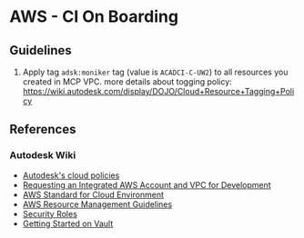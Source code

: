 # AWS - CI On Boarding

## Guidelines
1. Apply tag `adsk:moniker` tag (value is `ACADCI-C-UW2`) to all resources you created in MCP VPC.
more details about togging policy: https://wiki.autodesk.com/display/DOJO/Cloud+Resource+Tagging+Policy


## References

### Autodesk Wiki
- [Autodesk's cloud policies](https://wiki.autodesk.com/display/DOJO/Autodesk+Cloud+Policies)
- [Requesting an Integrated AWS Account and VPC for Development](https://wiki.autodesk.com/display/DOJO/Requesting+an+Integrated+AWS+Account+and+VPC+for+Development)
- [AWS Standard for Cloud Environment](https://wiki.autodesk.com/display/DOJO/AWS+Standards+for+Cloud+Environments)
- [AWS Resource Management Guidelines](https://wiki.autodesk.com/display/DOJO/AWS+Resource+Management+Guidelines)
- [Security Roles](https://wiki.autodesk.com/display/DOJO/Integrated+Account+Security+Roles)
- [Getting Started on Vault](https://wiki.autodesk.com/display/DOJO/Getting+Started+on+HCVault#tab-HC+Vault+CLI)
<!--stackedit_data:
eyJoaXN0b3J5IjpbMTc2MzE0NDg3Niw3NDI3Mjk4Niw4NzkyMj
A2NjZdfQ==
-->